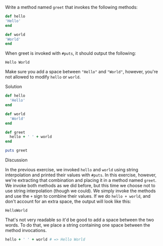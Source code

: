 Write a method named `greet` that invokes the following methods:

```ruby
def hello
'Hello'
end

def world
'World'
end
```

When greet is invoked with `#puts`, it should output the following:

```
Hello World
```

Make sure you add a space between `"Hello"` and `"World"`, however, you're not allowed to modify `hello` or `world`.

Solution

```ruby
def hello
  'Hello'
end

def world
  'World'
end

def greet
  hello + ' ' + world
end

puts greet
```

Discussion

In the previous exercise, we invoked `hello` and `world` using string interpolation and printed their values with `#puts`. In this exercise, however, we're extracting that combination and placing it in a method named `greet`. We invoke both methods as we did before, but this time we choose not to use string interpolation (though we could). We simply invoke the methods and use the `+` sign to combine their values. If we do `hello + world`, and don't account for an extra space, the output will look like this:

```
HelloWorld
```

That's not very readable so it'd be good to add a space between the two words. To do that, we place a string containing one space between the method invocations.

```ruby
hello + ' ' + world # => Hello World
```
